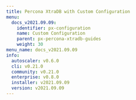 ```yaml
---
title: Percona XtraDB with Custom Configuration
menu:
  docs_v2021.09.09:
    identifier: px-configuration
    name: Custom Configuration
    parent: px-percona-xtradb-guides
    weight: 30
menu_name: docs_v2021.09.09
info:
  autoscaler: v0.6.0
  cli: v0.21.0
  community: v0.21.0
  enterprise: v0.8.0
  installer: v2021.09.09
  version: v2021.09.09
---
```


